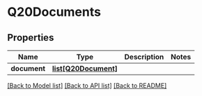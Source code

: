 # Q20Documents

## Properties
Name | Type | Description | Notes
------------ | ------------- | ------------- | -------------
**document** | [**list[Q20Document]**](Q20Document.md) |  | 

[[Back to Model list]](../README.md#documentation-for-models) [[Back to API list]](../README.md#documentation-for-api-endpoints) [[Back to README]](../README.md)

